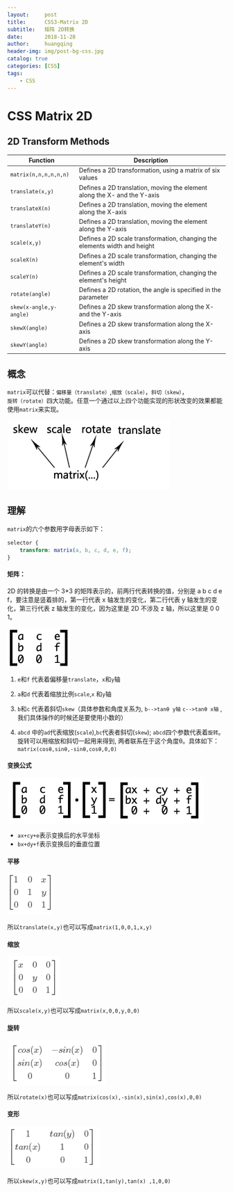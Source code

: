 ```yaml
---
layout:     post
title:      CSS3-Matrix 2D
subtitle:   矩阵 2D转换
date:       2018-11-28
author:     huangqing
header-img: img/post-bg-css.jpg
catalog: true
categories: [CSS]
tags:
    - CSS
---
```


#  CSS Matrix 2D

## 2D Transform Methods

|Function|	Description|
|----|----|
|`matrix(n,n,n,n,n,n)`	|Defines a 2D transformation, using a matrix of six values|
|`translate(x,y)`	|Defines a 2D translation, moving the element along the X- and the Y-axis|
|`translateX(n)`	|Defines a 2D translation, moving the element along the X-axis|
|`translateY(n)`	|Defines a 2D translation, moving the element along the Y-axis|
|`scale(x,y)`	|Defines a 2D scale transformation, changing the elements width and height|
|`scaleX(n)`	|Defines a 2D scale transformation, changing the element's width|
|`scaleY(n)`	|Defines a 2D scale transformation, changing the element's height|
|`rotate(angle)`	|Defines a 2D rotation, the angle is specified in the parameter|
|`skew(x-angle,y-angle)`	|Defines a 2D skew transformation along the X- and the Y-axis|
|`skewX(angle)`	|Defines a 2D skew transformation along the X-axis|
|`skewY(angle)`	|Defines a 2D skew transformation along the Y-axis|

## 概念

`matrix`可以代替：`偏移量（translate）`,`缩放（scale）`，`斜切（skew）`，`旋转（rotate）`四大功能。任意一个通过以上四个功能实现的形状改变的效果都能使用`matrix`来实现。

![matrix功能实现](/images/css/4940396-c8a054bfdb0ac3c5.png)

## 理解

`matrix`的六个参数用字母表示如下：

```css
selector {
    transform: matrix(a, b, c, d, e, f);
}
```

#### 矩阵：


2D 的转换是由一个 3*3 的矩阵表示的，前两行代表转换的值，分别是 a b c d e f，要注意是竖着排的，第一行代表 x 轴发生的变化，第二行代表 y 轴发生的变化，第三行代表 z 轴发生的变化，因为这里是 2D 不涉及 z 轴，所以这里是 0 0 1。

![矩阵](/images/css/4940396-440e8d62330e3a3b.png)


1. `e`和`f` 代表着偏移量`translate`，`x`和`y`轴

2. `a`和`d` 代表着缩放比例`scale`,`x` 和`y`轴

3. `b`和`c` 代表着斜切`skew`（具体参数和角度关系为, `b-->tanθ y轴` `c-->tanθ x轴` ,我们具体操作的时候还是要使用小数的）

4. `abcd` 中的`ad`代表缩放(`scale`),`bc`代表者斜切(`skew`); `abcd`四个参数代表着`旋转`。旋转可以用缩放和斜切一起用来得到, 两者联系在于这个角度θ。具体如下：
`matrix(cosθ,sinθ,-sinθ,cosθ,0,0)`

#### 变换公式

![变换公式](/images/css/4940396-ca61d7c251d6f9b0.png)

+ `ax+cy+e`表示变换后的水平坐标
+ `bx+dy+f`表示变换后的垂直位置

#### 平移

![平移](/images/css/2018-11-28_151004.png)

所以`translate(x,y)`也可以写成`matrix(1,0,0,1,x,y)`

#### 缩放

![缩放](/images/css/2018-11-28_150934.png)

所以`scale(x,y)`也可以写成`matrix(x,0,0,y,0,0)`

#### 旋转

![旋转](/images/css/2018-11-28_151035.png)

所以`rotate(x)`也可以写成`matrix(cos(x),-sin(x),sin(x),cos(x),0,0)`

#### 变形 

![变形](/images/css/2018-11-28_151101.png)

所以`skew(x,y)`也可以写成`matrix(1,tan(y),tan(x) ,1,0,0)`
